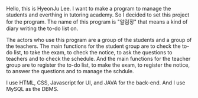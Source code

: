 Hello, this is HyeonJu Lee.
I want to make a program to manage the students and everthing in tutoring academy.
So I decided to set this project for the program.
The name of this program is "알림장" that means a kind of diary writing the to-do list on.

The actors who use this program are a group of the students and a group of the teachers.
The main functions for the student group are to check the to-do list, to take the exam, to check the notice, to ask the questions to teachers and to check the schedule.
And the main functions for the teacher group are to register the to-do list, to make the exam, to register the notice, to answer the questions and to manage the schdule.

I use HTML, CSS, Javascript for UI, and JAVA for the back-end.
And I use MySQL as the DBMS.
